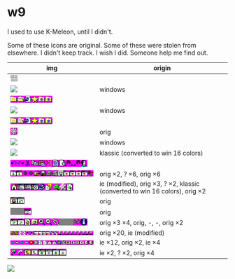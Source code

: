 # w9

I used to use K-Meleon, until I didn't.

Some of these icons are original. Some of these were stolen from elsewhere. I didn't keep track. I wish I did. Someone help me find out.

| img | origin |
| - | - |
| <img src="back.bmp" /> |  |
| <img src="bookmarks-edit.ico" /> | windows |
| <img src="bookmarks.bmp" /> |  |
| <img src="default.ico" /> | windows |
| <img src="favorites.bmp" /> |  |
| <img src="icon-preferences.bmp" /> | orig |
| <img src="loading.ico" /> | windows |
| <img src="main.ico" /> | klassic (converted to win 16 colors) |
| <img src="menu-edit.bmp" /> |  |
| <img src="menu-file.bmp" /> | orig &times;2, ? &times;6, orig &times;6 |
| <img src="menu-help.bmp" /> | ie (modified), orig &times;3, ? &times;2, klassic (converted to win 16 colors), orig &times;2 |
| <img src="menu-sessions.bmp" /> | orig |
| <img src="menu-tools.bmp" /> | orig |
| <img src="menu-view.bmp" /> | orig &times;3 &times;4, orig, -, -, orig &times;2 |
| <img src="toolbar-privacy.bmp" /> | orig &times;20, ie (modified) |
| <img src="toolbar-standard.bmp" /> | ie &times;12, orig &times;2, ie &times;4 |
| <img src="toolbar.bmp" /> | ie &times;2, ? &times;2, orig &times;4 |

<img src="https://gist.githubusercontent.com/szc126/b50caf5ceb06b50f72ea08ed95eb0051/raw/w9_kmeleon.png" />
